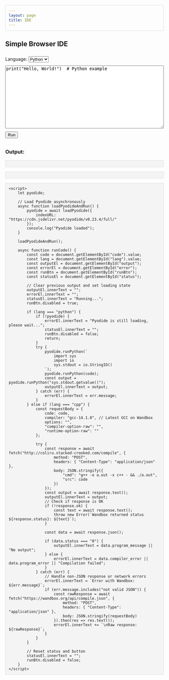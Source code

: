 ```yaml
---
layout: page
title: IDE
---
```


<head>
    <meta charset="UTF-8">
    <meta name="viewport" content="width=device-width, initial-scale=1.0">
    <title>Simple Browser IDE</title>
    <style>
        textarea { width: 100%; height: 200px; font-family: monospace; }
        pre { background: #f4f4f4; padding: 10px; border: 1px solid #ddd; }
        .error { color: red; }
        select, button { margin: 10px 0; }
        #status { font-style: italic; color: #555; }
        button:disabled { opacity: 0.5; }
    </style>
    <!-- Load Pyodide for Python execution -->
    <script src="https://cdn.jsdelivr.net/pyodide/v0.23.4/full/pyodide.js"></script>
</head>
<body>
    <h2>Simple Browser IDE</h2>
    <label for="lang">Language:</label>
    <select id="lang">
        <option value="python">Python</option>
        <option value="cpp">C++</option>
    </select>
    <br>
    <textarea id="code" placeholder="Write your code here...">
print("Hello, World!")  # Python example
    </textarea>
    <br>
    <button id="runBtn" onclick="runCode()">Run</button>
    <span id="status"></span>
    <h3>Output:</h3>
    <pre id="output"></pre>
    <pre id="error" class="error"></pre>

    <script>
        let pyodide;

        // Load Pyodide asynchronously
        async function loadPyodideAndRun() {
            pyodide = await loadPyodide({
                indexURL: "https://cdn.jsdelivr.net/pyodide/v0.23.4/full/"
            });
            console.log("Pyodide loaded");
        }

        loadPyodideAndRun();

        async function runCode() {
            const code = document.getElementById("code").value;
            const lang = document.getElementById("lang").value;
            const outputEl = document.getElementById("output");
            const errorEl = document.getElementById("error");
            const runBtn = document.getElementById("runBtn");
            const statusEl = document.getElementById("status");

            // Clear previous output and set loading state
            outputEl.innerText = "";
            errorEl.innerText = "";
            statusEl.innerText = "Running...";
            runBtn.disabled = true;

            if (lang === "python") {
                if (!pyodide) {
                    errorEl.innerText = "Pyodide is still loading, please wait...";
                    statusEl.innerText = "";
                    runBtn.disabled = false;
                    return;
                }
                try {
                    pyodide.runPython(`
                        import sys
                        import io
                        sys.stdout = io.StringIO()
                    `);
                    pyodide.runPython(code);
                    const output = pyodide.runPython("sys.stdout.getvalue()");
                    outputEl.innerText = output;
                } catch (err) {
                    errorEl.innerText = err.message;
                }
            } else if (lang === "cpp") {
                const requestBody = {
                    code: code,
                    compiler: "gcc-14.1.0", // Latest GCC on Wandbox
                    options: "",
                    "compiler-option-raw": "",
                    "runtime-option-raw": ""
                };

                try {
                    const response = await fetch("http://coliru.stacked-crooked.com/compile", {
                        method: "POST",
                        headers: { "Content-Type": "application/json" },
                        body: JSON.stringify({
                            "cmd": "g++ -o a.out -x c++ - && ./a.out",
                            "src": code
                        })
                    });
                    const output = await response.text();
                    outputEl.innerText = output;
                    // Check if response is OK
                    if (!response.ok) {
                        const text = await response.text();
                        throw new Error(`Wandbox returned status ${response.status}: ${text}`);
                    }

                    const data = await response.json();

                    if (data.status === "0") {
                        outputEl.innerText = data.program_message || "No output";
                    } else {
                        errorEl.innerText = data.compiler_error || data.program_error || "Compilation failed";
                    }
                } catch (err) {
                    // Handle non-JSON response or network errors
                    errorEl.innerText = `Error with Wandbox: ${err.message}`;
                    if (err.message.includes("not valid JSON")) {
                        const rawResponse = await fetch("https://wandbox.org/api/compile.json", {
                            method: "POST",
                            headers: { "Content-Type": "application/json" },
                            body: JSON.stringify(requestBody)
                        }).then(res => res.text());
                        errorEl.innerText += `\nRaw response: ${rawResponse}`;
                    }
                }
            }

            // Reset status and button
            statusEl.innerText = "";
            runBtn.disabled = false;
        }
    </script>
</body>